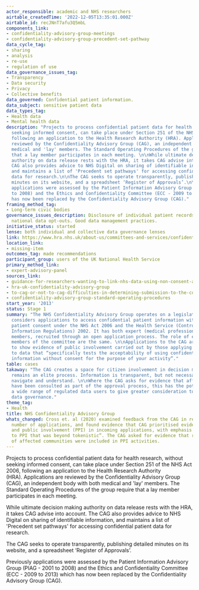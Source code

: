 ```yaml
---
actor_responsible: academic and NHS researchers
airtable_createdTime: '2022-12-05T13:35:01.000Z'
airtable_id: recJNnT7afu3Q5mbL
components_link:
- confidentiality-advisory-group-meetings
- confidentiality-advisory-group-precedent-set-pathway
data_cycle_tag:
- sharing
- analysis
- re-use
- regulation of use
data_governance_issues_tag:
- Transparency
- Data security
- Privacy
- Collective benefits
data_governed: Confidential patient information.
data_subject: sensitive patient data
data_types_tag:
- Health data
- Mental health data
description: "Projects to process confidential patient data for health research, without
  seeking informed consent, can take place under Section 251 of the NHS Act 2006,
  following an application to the Health Research Authority (HRA). Applications are
  reviewed by the Confidentiality Advisory Group (CAG), an independent body with both
  medical and 'lay' members. The Standard Operating Procedures of the group require
  that a lay member participates in each meeting. \n\nWhile ultimate decision making
  authority on data release rests with the HRA, it takes CAG advise into account. The
  CAG also provides advice to NHS Digital on sharing of identifiable information,
  and maintains a list of 'Precedent set pathways' for accessing confidential patient
  data for research.\n\nThe CAG seeks to operate transparently, publishing detailed
  minutes on its website, and a spreadsheet ‘Register of Approvals’.\n\nPreviously
  applications were assessed by the Patient Information Advisory Group (PIAG - 2001
  to 2008) and the Ethics and Confidentiality Committee (ECC - 2009 to 2013) which
  has now been replaced by the Confidentiality Advisory Group (CAG)."
framing_method_tag:
- Long-term civic bodies
governance_issues_description: Disclosure of individual patient records. Respect for
  national data opt-outs. Good data management practices.
initiative_status: started
lense: both individual and collective data governance lenses
link: https://www.hra.nhs.uk/about-us/committees-and-services/confidentiality-advisory-group/
location_link:
- missing-item
outcomes_tag: made recommendations
participant_group: users of the UK National Health Service
primary_method_link:
- expert-advisory-panel
sources_link:
- guidance-for-researchers-wanting-to-link-nhs-data-using-non-consent-approaches-a-thematic-analysis-of-feedback-from-the-health-research-authority-confidentiality-advisory-group
- hra-uk-confidentiality-advisory-group
- to-cag-or-not-to-cag-difficulties-in-determining-submission-to-the-confidentiality-advisory-group-a-commentary
- confidentiality-advisory-group-standard-operating-procedures
start_year: '2013'
status: Stage 1
summary: "The NHS Confidentiality Advisory Group operates on a legislative basis and
  considers applications to access confidential patient information without explicit
  patient consent under the NHS Act 2006 and the Health Service (Control of Patient
  Information Regulations) 2002. It has both expert (medical professional) and lay
  members, recruited through an open application process. The role of expert and lay
  members of the committee are the same. \n\nApplications to the CAG are expected
  to show evidence of public involvement carried out by those applying for access
  to data that “specifically tests the acceptability of using confidential patient
  information without consent for the purpose of your activity”."
table: cases
takaway: "The CAG creates a space for citizen involvement in decision making, but
  remains an elite process. Information is transparent, but not necessarily easy to
  navigate and understand. \n\nWhere the CAG asks for evidence that affected communities
  have been consulted as part of the approval process, this has the potential to encourage
  a wide range of regulated data users to give greater consideration to participatory
  data governance."
theme_tag:
- Health
title: NHS Confidentiality Advisory Group
whats_changed: Cross et. al (2020) examined feedback from the CAG in relation to a
  number of applications, and found evidence that CAG prioritised evidence of patient
  and public involvement (PPI) in incoming applications, with emphasis on "on an approach
  to PPI that was beyond tokenistic”. The CAG asked for evidence that representative
  of affected communities were included in PPI activities.
---
```


Projects to process confidential patient data for health research, without seeking informed consent, can take place under Section 251 of the NHS Act 2006, following an application to the Health Research Authority (HRA). Applications are reviewed by the Confidentiality Advisory Group (CAG), an independent body with both medical and 'lay' members. The Standard Operating Procedures of the group require that a lay member participates in each meeting. 

While ultimate decision making authority on data release rests with the HRA, it takes CAG advise into account. The CAG also provides advice to NHS Digital on sharing of identifiable information, and maintains a list of 'Precedent set pathways' for accessing confidential patient data for research.

The CAG seeks to operate transparently, publishing detailed minutes on its website, and a spreadsheet ‘Register of Approvals’.

Previously applications were assessed by the Patient Information Advisory Group (PIAG - 2001 to 2008) and the Ethics and Confidentiality Committee (ECC - 2009 to 2013) which has now been replaced by the Confidentiality Advisory Group (CAG).